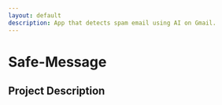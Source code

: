 ```yaml
---
layout: default
description: App that detects spam email using AI on Gmail.
---
```


# Safe-Message

## Project Description
